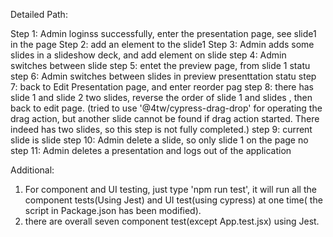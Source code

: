  Detailed Path: 
 
 Step 1: Admin loginss successfully, enter the presentation page, see slide1 in the page
 Step 2: add an element to the slide1
 Step 3: Admin adds some slides in a slideshow deck, and add element on slide 
 step 4: Admin switches between slide
 step 5: entet the preview page, from slide 1 statu
 step 6: Admin switches between slides in preview presenttation statu
 step 7: back to Edit Presentation page, and enter reorder pag
 step 8: there has slide 1 and slide 2 two slides, reverse the order of slide 1 and slides , then back to edit page. (tried to use '@4tw/cypress-drag-drop' for operating the drag action, but another slide cannot be found if drag action started. There indeed has two slides, so this step is not fully completed.)
 step 9: current slide is slide 
 step 10: Admin delete a slide, so only slide 1 on the page no
 step 11: Admin deletes a presentation and logs out of the application

 Additional: 
 1. For component and UI testing, just type 'npm run test', it will run all the component tests(Using Jest) and UI test(using cypress) at one time( the script in Package.json has been modified).
 2. there are overall seven component test(except App.test.jsx) using Jest.